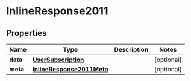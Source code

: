 
# InlineResponse2011

## Properties
Name | Type | Description | Notes
------------ | ------------- | ------------- | -------------
**data** | [**UserSubscription**](UserSubscription.md) |  |  [optional]
**meta** | [**InlineResponse2011Meta**](InlineResponse2011Meta.md) |  |  [optional]



